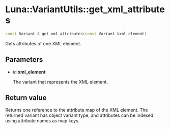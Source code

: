 # Luna::VariantUtils::get_xml_attributes

```c++
const Variant & get_xml_attributes(const Variant &xml_element)
```

Gets attributes of one XML element. 



## Parameters
* *in* **xml_element**

    The variant that represents the XML element. 

## Return value
Returns one reference to the attribute map of the XML element. The returned variant has object variant type, and attributes can be indexed using attribute names as map keys. 

